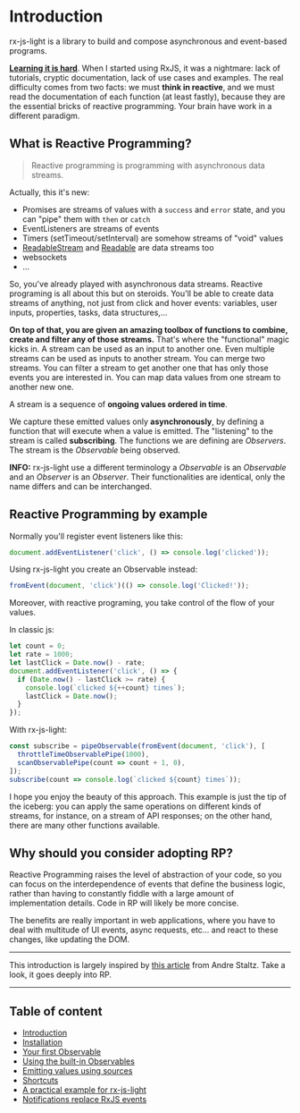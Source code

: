 # Introduction

rx-js-light is a library to build and compose asynchronous and event-based programs.

**[Learning it is hard](https://dev.to/mfcodeworks/comment/11agc)**. When I started using RxJS, it was a nightmare: lack of tutorials,
cryptic documentation, lack of use cases and examples. The real difficulty comes from two facts: we must **think in reactive**, and we must
read the documentation of each function (at least fastly), because they are the essential bricks of reactive programming. Your brain have
work in a different paradigm.


## What is Reactive Programming?

> Reactive programming is programming with asynchronous data streams.

Actually, this it's new:

- Promises are streams of values with a `success` and `error` state, and you can "pipe" them with `then` or `catch`
- EventListeners are streams of events
- Timers (setTimeout/setInterval) are somehow streams of "void" values
- [ReadableStream](https://developer.mozilla.org/en-US/docs/Web/API/ReadableStream)
  and [Readable](https://nodejs.org/api/stream.html#class-streamreadable) are data streams too
- websockets
- ...

So, you've already played with asynchronous data streams. Reactive programing is all about this but on steroids.
You'll be able to create data streams of anything, not just from click and hover events:
variables, user inputs, properties, tasks, data structures,...

**On top of that, you are given an amazing toolbox of functions to combine, create and filter any of those streams.**
That's where the "functional" magic kicks in. A stream can be used as an input to another one. Even multiple streams can be used as inputs
to another stream. You can merge two streams. You can filter a stream to get another one that has only those events you are interested in.
You can map data values from one stream to another new one.

A stream is a sequence of **ongoing values ordered in time**.

We capture these emitted values only **asynchronously**, by defining a function that will execute when a value is emitted.
The "listening" to the stream is called **subscribing**.
The functions we are defining are *Observers*. The stream is the *Observable* being observed.

**INFO:** rx-js-light use a different terminology a *Observable* is an *Observable* and an *Observer* is an *Observer*.
Their functionalities are identical, only the name differs and can be interchanged.

## Reactive Programming by example

Normally you'll register event listeners like this:

```js
document.addEventListener('click', () => console.log('clicked'));
```

Using rx-js-light you create an Observable instead:

```js
fromEvent(document, 'click')(() => console.log('Clicked!'));
```

Moreover, with reactive programing, you take control of the flow of your values.

In classic js:

```js
let count = 0;
let rate = 1000;
let lastClick = Date.now() - rate;
document.addEventListener('click', () => {
  if (Date.now() - lastClick >= rate) {
    console.log(`clicked ${++count} times`);
    lastClick = Date.now();
  }
});
```

With rx-js-light:

```js
const subscribe = pipeObservable(fromEvent(document, 'click'), [
  throttleTimeObservablePipe(1000),
  scanObservablePipe(count => count + 1, 0),
]);
subscribe(count => console.log(`clicked ${count} times`));
```

I hope you enjoy the beauty of this approach.
This example is just the tip of the iceberg: you can apply the same operations on different kinds of streams,
for instance, on a stream of API responses; on the other hand, there are many other functions available.

## Why should you consider adopting RP?

Reactive Programming raises the level of abstraction of your code, so you can focus on the interdependence of events that define the
business logic, rather than having to constantly fiddle with a large amount of implementation details. Code in RP will likely be more
concise.

The benefits are really important in web applications, where you have to deal with multitude of UI events, async requests, etc... and react
to these changes, like updating the DOM.

---

This introduction is largely inspired by [this article](https://gist.github.com/staltz/868e7e9bc2a7b8c1f754) from Andre Staltz.
Take a look, it goes deeply into RP.

---

## Table of content

- [Introduction](./01-introduction.md)
- [Installation](./02-installation.md)
- [Your first Observable](./03-your-first-observable.md)
- [Using the built-in Observables](./04-using-the-built-in-observables.md)
- [Emitting values using sources](./05-sources.md)
- [Shortcuts](./06-rx-js-light-shortcuts.md)
- [A practical example for rx-js-light](./07-practical-example/07-practical-example.md)
- [Notifications replace RxJS events](./08-notifications.md)


